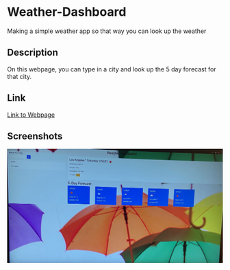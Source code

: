 # Weather-Dashboard

Making a simple weather app so that way you can look up the weather

## Description
On this webpage, you can type in a city and look up the 5 day forecast for that city.

## Link
[Link to Webpage](https://rubbokate.github.io/Weather-Dashboard/)

## Screenshots

![Screenshot](./assets/IMG_5350.jpeg)

